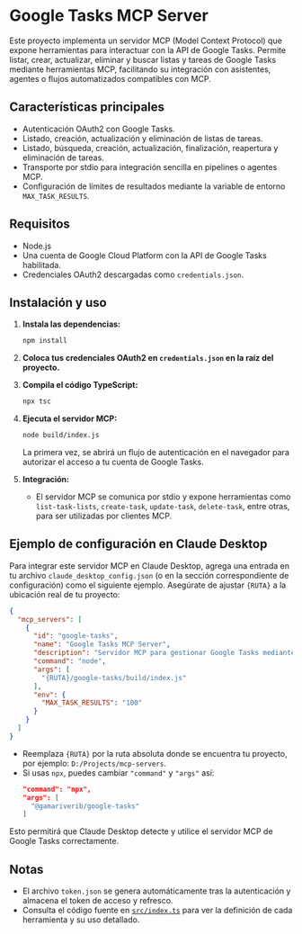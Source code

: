 # Google Tasks MCP Server

Este proyecto implementa un servidor MCP (Model Context Protocol) que expone herramientas para interactuar con la API de Google Tasks. Permite listar, crear, actualizar, eliminar y buscar listas y tareas de Google Tasks mediante herramientas MCP, facilitando su integración con asistentes, agentes o flujos automatizados compatibles con MCP.

## Características principales

- Autenticación OAuth2 con Google Tasks.
- Listado, creación, actualización y eliminación de listas de tareas.
- Listado, búsqueda, creación, actualización, finalización, reapertura y eliminación de tareas.
- Transporte por stdio para integración sencilla en pipelines o agentes MCP.
- Configuración de límites de resultados mediante la variable de entorno `MAX_TASK_RESULTS`.

## Requisitos

- Node.js
- Una cuenta de Google Cloud Platform con la API de Google Tasks habilitada.
- Credenciales OAuth2 descargadas como `credentials.json`.

## Instalación y uso

1. **Instala las dependencias:**
   ```bash
   npm install
   ```

2. **Coloca tus credenciales OAuth2 en `credentials.json` en la raíz del proyecto.**

3. **Compila el código TypeScript:**
   ```bash
   npx tsc
   ```

4. **Ejecuta el servidor MCP:**
   ```bash
   node build/index.js
   ```

   La primera vez, se abrirá un flujo de autenticación en el navegador para autorizar el acceso a tu cuenta de Google Tasks.

5. **Integración:**
   - El servidor MCP se comunica por stdio y expone herramientas como `list-task-lists`, `create-task`, `update-task`, `delete-task`, entre otras, para ser utilizadas por clientes MCP.

## Ejemplo de configuración en Claude Desktop

Para integrar este servidor MCP en Claude Desktop, agrega una entrada en tu archivo `claude_desktop_config.json` (o en la sección correspondiente de configuración) como el siguiente ejemplo. Asegúrate de ajustar `{RUTA}` a la ubicación real de tu proyecto:

```json
{
  "mcp_servers": [
    {
      "id": "google-tasks",
      "name": "Google Tasks MCP Server",
      "description": "Servidor MCP para gestionar Google Tasks mediante herramientas MCP.",
      "command": "node",
      "args": [
        "{RUTA}/google-tasks/build/index.js"
      ],
      "env": {
        "MAX_TASK_RESULTS": "100"
      }
    }
  ]
}
```

- Reemplaza `{RUTA}` por la ruta absoluta donde se encuentra tu proyecto, por ejemplo: `D:/Projects/mcp-servers`.
- Si usas `npx`, puedes cambiar `"command"` y `"args"` así:
  ```json
  "command": "npx",
  "args": [
    "@gamariverib/google-tasks"
  ]
  ```

Esto permitirá que Claude Desktop detecte y utilice el servidor MCP de Google Tasks correctamente.

## Notas

- El archivo `token.json` se genera automáticamente tras la autenticación y almacena el token de acceso y refresco.
- Consulta el código fuente en [`src/index.ts`](src/index.ts) para ver la definición de cada herramienta y su uso detallado.
